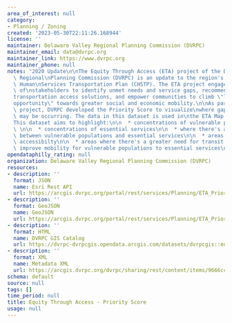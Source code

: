 ```yaml
---
area_of_interest: null
category:
- Planning / Zoning
created: '2023-05-30T22:11:26.168944'
license: ''
maintainer: Delaware Valley Regional Planning Commission (DVRPC)
maintainer_email: data@dvrpc.org
maintainer_link: https://www.dvrpc.org
maintainer_phone: null
notes: "2020 Update\n\nThe Equity Through Access (ETA) project of the Delaware Valley\
  \ Regional\nPlanning Commission (DVRPC) is an update to the region's Coordinated\
  \ Human\nServices Transportation Plan (CHSTP). The ETA project engaged a variety\
  \ of\nstakeholders to identify unmet needs and service gaps, recommend innovative\n\
  transportation access solutions, and empower communities to climb \"ladders of\n\
  opportunity\" towards greater social and economic mobility.\n\nAs part of the ETA\
  \ project, DVRPC developed the Priority Score to visualize\nwhere gaps in service\
  \ may be occurring. The data in this dataset is used in\nthe ETA Map Toolkit.\n\n\
  This dataset aims to highlight:\n\n  * concentrations of vulnerable populations\
  \ \n\n  * concentrations of essential services\n\n  * where there's a spatial mismatch\
  \ between vulnerable populations and essential services\n\n  * areas of low transit\
  \ accessibilty\n\n  * areas where there's a greater need for transit services to\
  \ improve mobility for vulnerable populations to essential services\n\n"
opendataphilly_rating: null
organization: Delaware Valley Regional Planning Commission (DVRPC)
resources:
- description: ''
  format: JSON
  name: Esri Rest API
  url: https://arcgis.dvrpc.org/portal/rest/services/Planning/ETA_PriorityScore/FeatureServer/0
- description: ''
  format: GeoJSON
  name: GeoJSON
  url: https://arcgis.dvrpc.org/portal/rest/services/Planning/ETA_PriorityScore/FeatureServer/0/query?where=1=1&outsr=4326&outfields=*&f=geojson
- description: ''
  format: HTML
  name: DVRPC GIS Catalog
  url: https://dvrpc-dvrpcgis.opendata.arcgis.com/datasets/dvrpcgis::equity-through-access-priority-score
- description: ''
  format: XML
  name: Metadata XML
  url: https://arcgis.dvrpc.org/dvrpc/sharing/rest/content/items/9666ccdf33574b75950107e98e64d4e8/info/metadata/metadata.xml?format=default
schema: default
source: null
tags: []
time_period: null
title: Equity Through Access - Priority Score
usage: null
---
```

